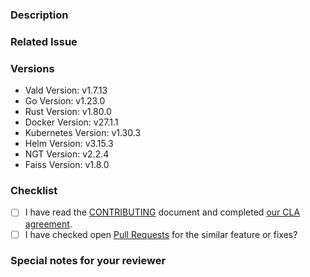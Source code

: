 <!--- Provide a general summary of your changes in the Title above -->

### Description

<!-- Describe your changes in detail -->
<!-- It would be better to describe the details especially What changed and Why you changed -->

### Related Issue

<!-- This project mainly accepts pull requests related to open issues -->
<!-- NOTE: If suggesting a new feature or change, please discuss it in an issue first -->
<!-- NOTE: If fixing a bug, there should be an issue describing it with steps to reproduce -->
<!-- Please link to the issue here: -->

### Versions

<!--- Please change the versions below along with your environment -->
- Vald Version: v1.7.13
- Go Version: v1.23.0
- Rust Version: v1.80.0
- Docker Version: v27.1.1
- Kubernetes Version: v1.30.3
- Helm Version: v3.15.3
- NGT Version: v2.2.4
- Faiss Version: v1.8.0

### Checklist

<!-- For completed items, change [ ] to [x]. -->
<!-- NOTE: these things are not required to open a PR and can be done afterwards / while the PR is open. -->

- [ ] I have read the [CONTRIBUTING](https://github.com/vdaas/vald/blob/main/CONTRIBUTING.md) document and completed [our CLA agreement](https://cla-assistant.io/vdaas/vald).
- [ ] I have checked open [Pull Requests](https://github.com/vdaas/vald/pulls) for the similar feature or fixes?

### Special notes for your reviewer

<!-- Please tell us anything you would like to share to reviewers related this PR -->
